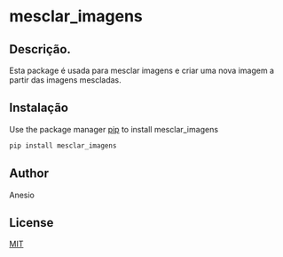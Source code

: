 # mesclar_imagens

## Descrição. 

Esta package é usada para mesclar imagens e criar uma nova imagem a partir das imagens mescladas.
	

## Instalação

Use the package manager [pip](https://pip.pypa.io/en/stable/) to install mesclar_imagens

```bash
pip install mesclar_imagens
```


## Author
Anesio

## License
[MIT](https://choosealicense.com/licenses/mit/)
